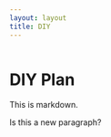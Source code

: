 ```yaml
---
layout: layout
title: DIY
---
```



<div class="row">
  <div class="large-12 column">
    <h1>DIY Plan</h1>
  </div>
</div>

<div class="row">
  <div class="large-9 column">
This is markdown.

Is this a new paragraph?

</div>
</div>